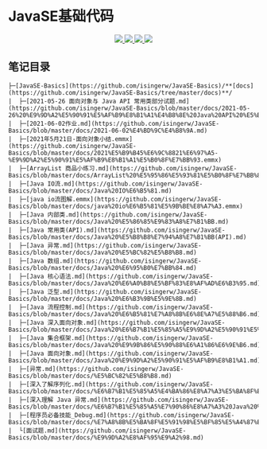 # JavaSE基础代码

<p align="center">
    <a href="https://github.com/isingerw/JavaSE-Basics/issues">
        <img src="https://img.shields.io/github/issues/isingerw/JavaSE-Basics?style=for-the-badge">
    </a>
    <a href="https://github.com/isingerw/JavaSE-Basics/blob/master/LICENSE">
        <img src="https://img.shields.io/github/license/isingerw/JavaSE-Basics?style=for-the-badge">
    </a>
    <a href="https://github.com/isingerw/JavaSE-Basics/stargazers">
        <img src="https://img.shields.io/github/forks/isingerw/JavaSE-Basics?style=for-the-badge">
    </a>
        <a href="https://github.com/isingerw/JavaSE-Basics/network/members">
        <img src="https://img.shields.io/github/stars/isingerw/JavaSE-Basics?style=for-the-badge">
    </a>
</p>



## 笔记目录
```text
├─[JavaSE-Basics](https://github.com/isingerw/JavaSE-Basics)/**[docs](https://github.com/isingerw/JavaSE-Basics/tree/master/docs)**/
|  ├─[2021-05-26 面向对象与 Java API 常用类部分试题.md](https://github.com/isingerw/JavaSE-Basics/blob/master/docs/2021-05-26%20%E9%9D%A2%E5%90%91%E5%AF%B9%E8%B1%A1%E4%B8%8E%20Java%20API%20%E5%B8%B8%E7%94%A8%E7%B1%BB%E9%83%A8%E5%88%86%E8%AF%95%E9%A2%98.md)
|  ├─[2021-06-02作业.md](https://github.com/isingerw/JavaSE-Basics/blob/master/docs/2021-06-02%E4%BD%9C%E4%B8%9A.md)
|  ├─[2021年5月21日-面向对象小结.emmx](https://github.com/isingerw/JavaSE-Basics/blob/master/docs/2021%E5%B9%B45%E6%9C%8821%E6%97%A5-%E9%9D%A2%E5%90%91%E5%AF%B9%E8%B1%A1%E5%B0%8F%E7%BB%93.emmx)
|  ├─[ArrayList 商品小练习.md](https://github.com/isingerw/JavaSE-Basics/blob/master/docs/ArrayList%20%E5%95%86%E5%93%81%E5%B0%8F%E7%BB%83%E4%B9%A0.md)
|  ├─[Java IO流.md](https://github.com/isingerw/JavaSE-Basics/blob/master/docs/Java%20IO%E6%B5%81.md)
|  ├─[java io流图解.emmx](https://github.com/isingerw/JavaSE-Basics/blob/master/docs/java%20io%E6%B5%81%E5%9B%BE%E8%A7%A3.emmx)
|  ├─[Java 内部类.md](https://github.com/isingerw/JavaSE-Basics/blob/master/docs/Java%20%E5%86%85%E9%83%A8%E7%B1%BB.md)
|  ├─[Java 常用类(API).md](https://github.com/isingerw/JavaSE-Basics/blob/master/docs/Java%20%E5%B8%B8%E7%94%A8%E7%B1%BB(API).md)
|  ├─[Java 异常.md](https://github.com/isingerw/JavaSE-Basics/blob/master/docs/Java%20%E5%BC%82%E5%B8%B8.md)
|  ├─[Java 数组.md](https://github.com/isingerw/JavaSE-Basics/blob/master/docs/Java%20%E6%95%B0%E7%BB%84.md)
|  ├─[Java 核心语法.md](https://github.com/isingerw/JavaSE-Basics/blob/master/docs/Java%20%E6%A0%B8%E5%BF%83%E8%AF%AD%E6%B3%95.md)
|  ├─[Java 泛型.md](https://github.com/isingerw/JavaSE-Basics/blob/master/docs/Java%20%E6%B3%9B%E5%9E%8B.md)
|  ├─[Java 流程控制.md](https://github.com/isingerw/JavaSE-Basics/blob/master/docs/Java%20%E6%B5%81%E7%A8%8B%E6%8E%A7%E5%88%B6.md)
|  ├─[Java 深入面向对象.md](https://github.com/isingerw/JavaSE-Basics/blob/master/docs/Java%20%E6%B7%B1%E5%85%A5%E9%9D%A2%E5%90%91%E5%AF%B9%E8%B1%A1.md)
|  ├─[Java 集合框架.md](https://github.com/isingerw/JavaSE-Basics/blob/master/docs/Java%20%E9%9B%86%E5%90%88%E6%A1%86%E6%9E%B6.md)
|  ├─[Java 面向对象.md](https://github.com/isingerw/JavaSE-Basics/blob/master/docs/Java%20%E9%9D%A2%E5%90%91%E5%AF%B9%E8%B1%A1.md)
|  ├─[异常.md](https://github.com/isingerw/JavaSE-Basics/blob/master/docs/%E5%BC%82%E5%B8%B8.md)
|  ├─[深入了解序列化.md](https://github.com/isingerw/JavaSE-Basics/blob/master/docs/%E6%B7%B1%E5%85%A5%E4%BA%86%E8%A7%A3%E5%BA%8F%E5%88%97%E5%8C%96.md)
|  ├─[深入理解 Java 异常.md](https://github.com/isingerw/JavaSE-Basics/blob/master/docs/%E6%B7%B1%E5%85%A5%E7%90%86%E8%A7%A3%20Java%20%E5%BC%82%E5%B8%B8.md)
|  ├─[程序员必备技能_Debug.md](https://github.com/isingerw/JavaSE-Basics/blob/master/docs/%E7%A8%8B%E5%BA%8F%E5%91%98%E5%BF%85%E5%A4%87%E6%8A%80%E8%83%BD_Debug.md)
|  └[面试题.md](https://github.com/isingerw/JavaSE-Basics/blob/master/docs/%E9%9D%A2%E8%AF%95%E9%A2%98.md)
```
